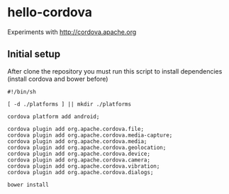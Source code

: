 hello-cordova
=============

Experiments with http://cordova.apache.org


Initial setup
-------------

After clone the repository you must run this script to install dependencies (install cordova and bower before)

```
#!/bin/sh

[ -d ./platforms ] || mkdir ./platforms

cordova platform add android;

cordova plugin add org.apache.cordova.file;
cordova plugin add org.apache.cordova.media-capture;
cordova plugin add org.apache.cordova.media;
cordova plugin add org.apache.cordova.geolocation;
cordova plugin add org.apache.cordova.device;
cordova plugin add org.apache.cordova.camera;
cordova plugin add org.apache.cordova.vibration;
cordova plugin add org.apache.cordova.dialogs;

bower install 
```

